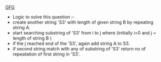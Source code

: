 [GFG](https://practice.geeksforgeeks.org/problems/5ef42ba605fff6cd60b1b2dd2ee230ade1fa25b0/1?page=3&category[]=Searching&sortBy=submissions)

- Logic to solve this question :-
- create another string 'S3' with length of given string B by repeating string A.
- start searching substring of 'S3' from i to j where (initially i=0 and j = length of string B )
- if the j reached end of the 'S3', again add string A to S3.
- if second string match with any of substring of 'S3' return no of repeatation of first string in 'S3'.
